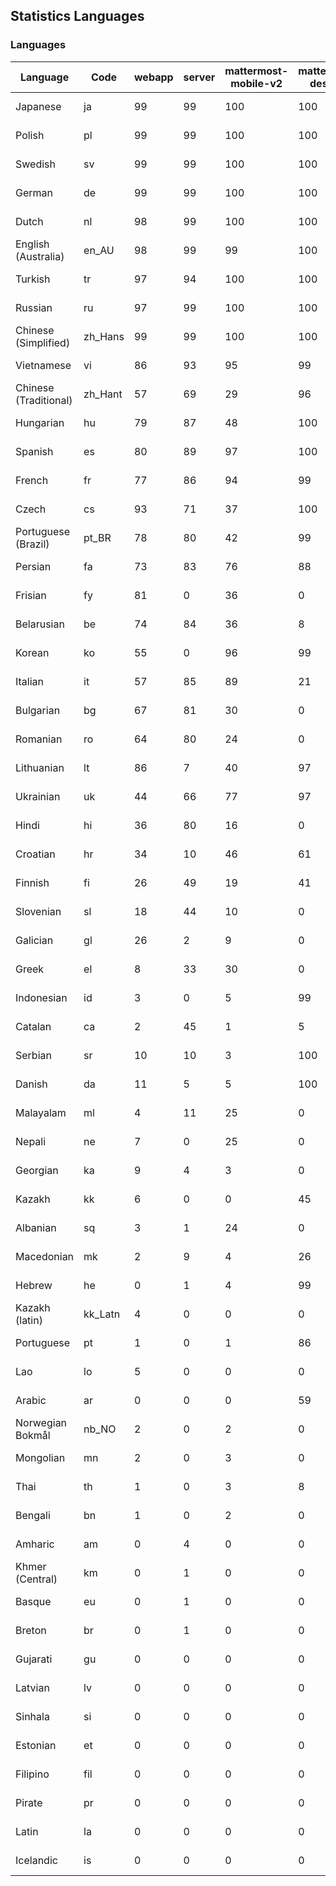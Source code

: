 ## Statistics Languages ##
###  Languages  ###
|Language|Code|webapp|server|mattermost-mobile-v2|mattermost-desktop|playbook-webapp|calls-webapp|Total|Last Modified|
|---|---|---|---|---|---|---|---|---|---|
|Japanese|ja| 99| 99| 100| 100| 0| 100| 99|2024-04-10T18:17:49.722882Z|
|Polish|pl| 99| 99| 100| 100| 0| 100| 99|2024-04-10T18:19:09.368959Z|
|Swedish|sv| 99| 99| 100| 100| 0| 100| 99|2024-04-10T18:20:01.058633Z|
|German|de| 99| 99| 100| 100| 0| 100| 99|2024-04-10T18:16:08.637439Z|
|Dutch|nl| 98| 99| 100| 100| 0| 100| 99|2024-04-10T18:23:21.251750Z|
|English (Australia)|en_AU| 98| 99| 99| 100| 0| 0| 99|2024-04-10T18:16:18.951149Z|
|Turkish|tr| 97| 94| 100| 100| 0| 98| 97|2024-04-10T21:03:23.441583Z|
|Russian|ru| 97| 99| 100| 100| 0| 67| 95|2024-04-10T18:19:35.153344Z|
|Chinese (Simplified)|zh_Hans| 99| 99| 100| 100| 0| 100| 95|2024-04-10T18:20:27.602209Z|
|Vietnamese|vi| 86| 93| 95| 99| 0| 88| 89|2024-04-10T18:20:22.839982Z|
|Chinese (Traditional)|zh_Hant| 57| 69| 29| 96| 0| 14| 87|2024-04-10T18:20:32.768210Z|
|Hungarian|hu| 79| 87| 48| 100| 0| 0| 79|2024-04-10T18:17:28.935160Z|
|Spanish|es| 80| 89| 97| 100| 0| 25| 79|2024-04-10T18:16:24.138852Z|
|French|fr| 77| 86| 94| 99| 0| 51| 79|2024-04-10T18:16:53.470704Z|
|Czech|cs| 93| 71| 37| 100| 0| 96| 77|2024-04-10T18:15:58.592920Z|
|Portuguese (Brazil)|pt_BR| 78| 80| 42| 99| 0| 88| 76|2024-04-10T18:19:19.882389Z|
|Persian|fa| 73| 83| 76| 88| 0| 0| 72|2024-04-10T18:16:38.419517Z|
|Frisian|fy| 81| 0| 36| 0| 0| 0| 71|2024-04-10T18:16:58.087615Z|
|Belarusian|be| 74| 84| 36| 8| 0| 0| 70|2024-04-10T18:15:34.212084Z|
|Korean|ko| 55| 0| 96| 99| 0| 88| 67|2024-04-10T18:18:14.029991Z|
|Italian|it| 57| 85| 89| 21| 0| 21| 66|2024-04-10T18:17:44.189848Z|
|Bulgarian|bg| 67| 81| 30| 0| 0| 0| 65|2024-04-10T18:15:39.343140Z|
|Romanian|ro| 64| 80| 24| 0| 0| 0| 62|2024-04-10T18:19:29.453883Z|
|Lithuanian|lt| 86| 7| 40| 97| 0| 79| 61|2024-04-10T18:18:28.695855Z|
|Ukrainian|uk| 44| 66| 77| 97| 0| 0| 55|2024-04-10T18:20:17.500459Z|
|Hindi|hi| 36| 80| 16| 0| 0| 0| 44|2024-04-10T18:17:18.759530Z|
|Croatian|hr| 34| 10| 46| 61| 0| 96| 35|2024-04-10T18:17:23.758213Z|
|Finnish|fi| 26| 49| 19| 41| 0| 0| 32|2024-04-10T18:16:43.196348Z|
|Slovenian|sl| 18| 44| 10| 0| 0| 0| 22|2024-04-10T18:19:45.859890Z|
|Galician|gl| 26| 2| 9| 0| 0| 0| 17|2024-04-10T18:17:03.534395Z|
|Greek|el| 8| 33| 30| 0| 0| 0| 17|2024-04-10T18:16:13.600556Z|
|Indonesian|id| 3| 0| 5| 99| 0| 0| 14|2024-04-10T18:17:34.047029Z|
|Catalan|ca| 2| 45| 1| 5| 0| 0| 13|2024-04-10T18:15:53.282556Z|
|Serbian|sr| 10| 10| 3| 100| 0| 0| 12|2024-04-10T18:19:55.636775Z|
|Danish|da| 11| 5| 5| 100| 0| 0| 12|2024-04-10T18:16:03.897815Z|
|Malayalam|ml| 4| 11| 25| 0| 0| 0| 9|2024-04-10T18:18:43.851541Z|
|Nepali|ne| 7| 0| 25| 0| 0| 0| 7|2024-04-10T18:18:59.109614Z|
|Georgian|ka| 9| 4| 3| 0| 0| 0| 7|2024-04-10T18:17:54.117527Z|
|Kazakh|kk| 6| 0| 0| 45| 0| 0| 6|2024-04-10T18:18:04.550243Z|
|Albanian|sq| 3| 1| 24| 0| 0| 0| 5|2024-04-10T18:19:50.619125Z|
|Macedonian|mk| 2| 9| 4| 26| 0| 0| 5|2024-04-10T18:18:38.893103Z|
|Hebrew|he| 0| 1| 4| 99| 0| 0| 4|2024-04-10T18:17:14.146481Z|
|Kazakh (latin)|kk_Latn| 4| 0| 0| 0| 0| 0| 4|2024-04-10T18:17:59.250644Z|
|Portuguese|pt| 1| 0| 1| 86| 0| 0| 3|2024-04-10T18:19:24.466550Z|
|Lao|lo| 5| 0| 0| 0| 0| 0| 3|2024-04-10T18:18:24.084998Z|
|Arabic|ar| 0| 0| 0| 59| 0| 0| 2|2024-04-10T18:15:29.883862Z|
|Norwegian Bokmål|nb_NO| 2| 0| 2| 0| 0| 0| 2|2024-04-10T18:18:53.975072Z|
|Mongolian|mn| 2| 0| 3| 0| 0| 0| 2|2024-04-10T18:18:48.448041Z|
|Thai|th| 1| 0| 3| 8| 0| 0| 1|2024-04-10T18:20:06.723995Z|
|Bengali|bn| 1| 0| 2| 0| 0| 0| 1|2024-04-10T18:15:44.296311Z|
|Amharic|am| 0| 4| 0| 0| 0| 0| 1|2024-04-10T18:15:24.866626Z|
|Khmer (Central)|km| 0| 1| 0| 0| 0| 0| 0|2024-04-10T18:18:09.474281Z|
|Basque|eu| 0| 1| 0| 0| 0| 0| 0|2024-04-10T18:16:33.290754Z|
|Breton|br| 0| 1| 0| 0| 0| 0| 0|2024-04-10T18:15:48.512606Z|
|Gujarati|gu| 0| 0| 0| 0| 0| 0| 0|2024-04-10T18:17:08.941056Z|
|Latvian|lv| 0| 0| 0| 0| 0| 0| 0|2024-04-10T18:18:33.808513Z|
|Sinhala|si| 0| 0| 0| 0| 0| 0| 0|2024-04-10T18:19:40.802325Z|
|Estonian|et| 0| 0| 0| 0| 0| 0| 0|2024-04-10T18:16:28.548071Z|
|Filipino|fil| 0| 0| 0| 0| 0| 0| 0|2024-04-10T18:16:48.291196Z|
|Pirate|pr| 0| 0| 0| 0| 0| 0| 0|2024-04-10T18:19:14.692375Z|
|Latin|la| 0| 0| 0| 0| 0| 0| 0|2024-04-10T18:18:19.251554Z|
|Icelandic|is| 0| 0| 0| 0| 0| 0| 0|2024-04-10T18:17:38.938531Z|
